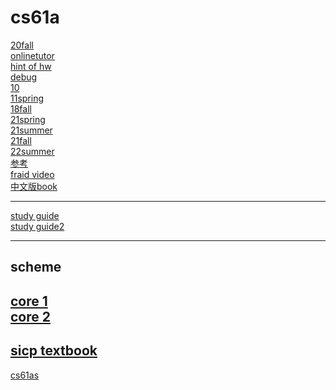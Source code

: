 # cs61a
[20fall](https://inst.eecs.berkeley.edu/~cs61a/fa20/)<br />
[onlinetutor](https://pythontutor.com/composingprograms.html#mode=edit)<br />
[hint of hw](https://www.youtube.com/channel/UCuteugW6eO65Awk83I6ehoA)<br />
[debug](https://inst.eecs.berkeley.edu/~cs61a/fa20/articles/debugging.html#interactive-debugging)<br />
[10](https://inst.eecs.berkeley.edu/~cs61a/fa10/)<br />
[11spring](https://archive.org/details/ucberkeley-webcast-PL3E89002AA9B9879E?sort=titleSorter)<br />
[18fall](https://www.youtube.com/watch?v=Tkciq5IQVp0&list=PLItDYn6dy-i2RKRTOK30ihu7uFCZesZTJ)<br />
[21spring](https://inst.eecs.berkeley.edu/~cs61a/sp21/)<br />
[21summer](https://inst.eecs.berkeley.edu/~cs61a/su21/)<br />
[21fall](https://inst.eecs.berkeley.edu/~cs61a/fa21/)<br />
[22summer](https://cs61a.org/)<br />
[参考](https://naomijung.github.io/cs61a.html)<br />
[fraid video](https://farid.berkeley.edu/downloads/tutorials/learnPython/)<br />
[中文版book](https://github.com/wizardforcel/sicp-py-zh)<br />

---
[study guide](https://cs61a.org/assets/pdfs/61a-mt1-study-guide.pdf)<br />
[study guide2](https://cs61a.org/assets/pdfs/61a-mt2-study-guide.pdf)<br />    

---
## scheme
[core 1](https://inst.eecs.berkeley.edu/~cs61a/fa20/articles/scheme-builtins.html)<br />
[core 2](https://inst.eecs.berkeley.edu/~cs61a/fa20/articles/scheme-spec.html)<br />
---
[sicp textbook](https://mitpress.mit.edu/sites/default/files/sicp/full-text/book/book-Z-H-4.html#%_toc_start)<br />
---
[cs61as](https://edge.edx.org/courses/UCBerkeleyX/CS61AS/2014_Spring/course/)